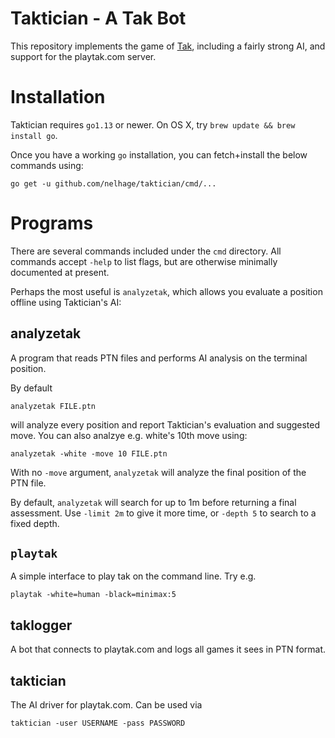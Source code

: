 # Taktician - A Tak Bot

This repository implements the game of [Tak][tak], including a fairly
strong AI, and support for the playtak.com server.

# Installation

Taktician requires `go1.13` or newer. On OS X, try `brew update && brew
install go`.

Once you have a working `go` installation, you can fetch+install the
below commands using:


```
go get -u github.com/nelhage/taktician/cmd/...
```

# Programs

There are several commands included under the `cmd` directory. All
commands accept `-help` to list flags, but are otherwise minimally
documented at present.

Perhaps the most useful is `analyzetak`, which allows you evaluate a
position offline using Taktician's AI:

## analyzetak

A program that reads PTN files and performs AI analysis on the
terminal position.

By default

```
analyzetak FILE.ptn
```

will analyze every position and report Taktician's evaluation and
suggested move. You can also analzye e.g. white's 10th move using:

```
analyzetak -white -move 10 FILE.ptn
```

With no `-move` argument, `analyzetak` will analyze the final position
of the PTN file.

By default, `analyzetak` will search for up to 1m before returning a
final assessment. Use `-limit 2m` to give it more time, or `-depth 5`
to search to a fixed depth.


## `playtak`

A simple interface to play tak on the command line. Try e.g.

```
playtak -white=human -black=minimax:5
```

## taklogger

A bot that connects to playtak.com and logs all games it sees in PTN
format.

## taktician

The AI driver for playtak.com. Can be used via

```
taktician -user USERNAME -pass PASSWORD
```

[tak]: https://cheapass.com/tak/
